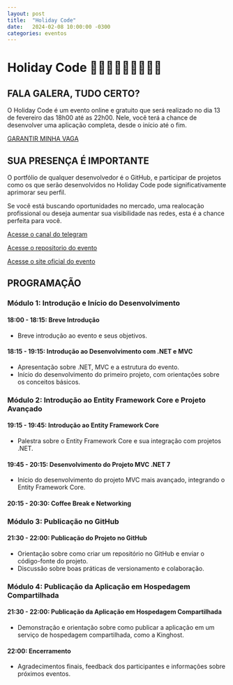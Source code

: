 ```yaml
---
layout: post
title:  "Holiday Code"
date:   2024-02-08 10:00:00 -0300
categories: eventos
---
```

# Holiday Code 🥳🎉💃🕺👯👯‍♂️👯‍♀️
## FALA GALERA, TUDO CERTO?

O Holiday Code é um evento online e gratuito que será realizado no dia 13 de fevereiro das 18h00 até as 22h00.
Nele, você terá a chance de desenvolver uma aplicação completa, desde o início até o fim.

[GARANTIR MINHA VAGA](https://bit.ly/496PnTh)

## SUA PRESENÇA É IMPORTANTE

O portfólio de qualquer desenvolvedor é o GitHub, e participar de projetos como os que serão desenvolvidos no Holiday Code pode significativamente aprimorar seu perfil. 

Se você está buscando oportunidades no mercado, uma realocação profissional ou deseja aumentar sua visibilidade nas redes, esta é a chance perfeita para você.

[Acesse o canal do telegram](https://t.me/+EERb7Fd4F_FkZGMx)

[Acesse o repositorio do evento](https://github.com/AlanSiqma/holidaycode)

[Acesse o site oficial do evento](https://bit.ly/496PnTh)

## PROGRAMAÇÃO 

### Módulo 1: Introdução e Início do Desenvolvimento
#### 18:00 - 18:15: Breve Introdução
- Breve introdução ao evento e seus objetivos.

#### 18:15 - 19:15: Introdução ao Desenvolvimento com .NET e MVC
- Apresentação sobre .NET, MVC e a estrutura do evento.
- Início do desenvolvimento do primeiro projeto, com orientações sobre os conceitos básicos.

### Módulo 2: Introdução ao Entity Framework Core e Projeto Avançado
#### 19:15 - 19:45: Introdução ao Entity Framework Core
- Palestra sobre o Entity Framework Core e sua integração com projetos .NET.

#### 19:45 - 20:15: Desenvolvimento do Projeto MVC .NET 7
- Início do desenvolvimento do projeto MVC mais avançado, integrando o Entity Framework Core.

#### 20:15 - 20:30: Coffee Break e Networking

### Módulo 3: Publicação no GitHub
#### 21:30 - 22:00: Publicação do Projeto no GitHub
- Orientação sobre como criar um repositório no GitHub e enviar o código-fonte do projeto.
- Discussão sobre boas práticas de versionamento e colaboração.

### Módulo 4: Publicação da Aplicação em Hospedagem Compartilhada
#### 21:30 - 22:00: Publicação da Aplicação em Hospedagem Compartilhada
- Demonstração e orientação sobre como publicar a aplicação em um serviço de hospedagem compartilhada, como a Kinghost.

#### 22:00: Encerramento
- Agradecimentos finais, feedback dos participantes e informações sobre próximos eventos.
